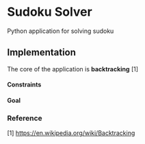 # Sudoku Solver
Python application for solving sudoku

## Implementation
The core of the application is **backtracking** [1]
#### Constraints
#### Goal




### Reference
[1] https://en.wikipedia.org/wiki/Backtracking
